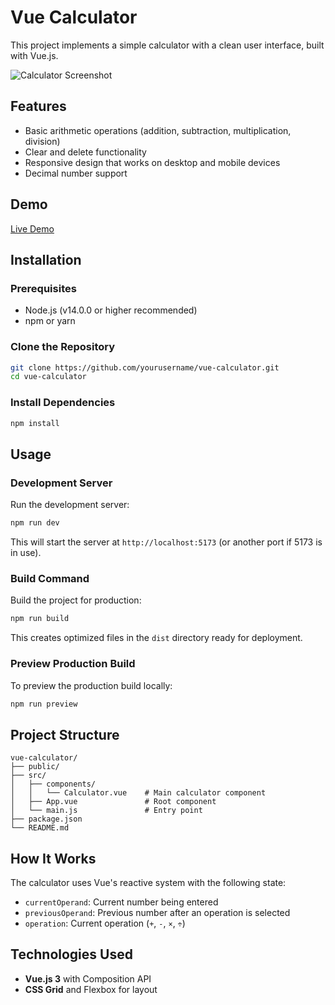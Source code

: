 # Vue Calculator

This project implements a simple calculator with a clean user interface, built with Vue.js.

![Calculator Screenshot](https://i.ibb.co/FLvZkR8r/Screenshot-2025-03-22-at-2-19-39-PM.png)

## Features

- Basic arithmetic operations (addition, subtraction, multiplication, division)
- Clear and delete functionality
- Responsive design that works on desktop and mobile devices
- Decimal number support

## Demo

[Live Demo](https://reimagined-invention-pqpgrv4wq45c69xx-5173.app.github.dev/)

## Installation

### Prerequisites
- Node.js (v14.0.0 or higher recommended)
- npm or yarn

### Clone the Repository
```bash
git clone https://github.com/yourusername/vue-calculator.git
cd vue-calculator
```

### Install Dependencies
```bash
npm install
```

## Usage

### Development Server
Run the development server:
```bash
npm run dev
```
This will start the server at `http://localhost:5173` (or another port if 5173 is in use).

### Build Command
Build the project for production:
```bash
npm run build
```
This creates optimized files in the `dist` directory ready for deployment.

### Preview Production Build
To preview the production build locally:
```bash
npm run preview
```

## Project Structure
```
vue-calculator/
├── public/
├── src/
│   ├── components/
│   │   └── Calculator.vue    # Main calculator component
│   ├── App.vue               # Root component
│   └── main.js               # Entry point
├── package.json
└── README.md
```

## How It Works
The calculator uses Vue's reactive system with the following state:
- `currentOperand`: Current number being entered  
- `previousOperand`: Previous number after an operation is selected  
- `operation`: Current operation (`+`, `-`, `×`, `÷`)  

## Technologies Used
- **Vue.js 3** with Composition API  
- **CSS Grid** and Flexbox for layout  
